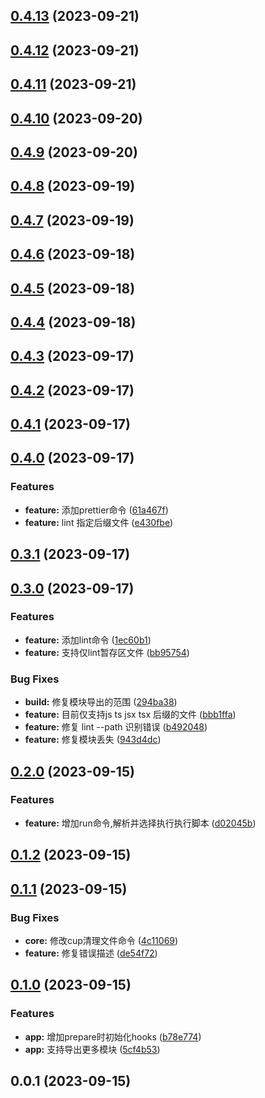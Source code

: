 

## [0.4.13](https://github.com/OSpoon/CodeGenius/compare/0.4.12...0.4.13) (2023-09-21)

## [0.4.12](https://github.com/OSpoon/CodeGenius/compare/0.4.11...0.4.12) (2023-09-21)

## [0.4.11](https://github.com/OSpoon/CodeGenius/compare/0.4.10...0.4.11) (2023-09-21)

## [0.4.10](https://github.com/OSpoon/CodeGenius/compare/0.4.9...0.4.10) (2023-09-20)

## [0.4.9](https://github.com/OSpoon/CodeGenius/compare/0.4.8...0.4.9) (2023-09-20)

## [0.4.8](https://github.com/OSpoon/CodeGenius/compare/0.4.7...0.4.8) (2023-09-19)

## [0.4.7](https://github.com/OSpoon/CodeGenius/compare/0.4.6...0.4.7) (2023-09-19)

## [0.4.6](https://github.com/OSpoon/CodeGenius/compare/0.4.5...0.4.6) (2023-09-18)

## [0.4.5](https://github.com/OSpoon/CodeGenius/compare/0.4.4...0.4.5) (2023-09-18)

## [0.4.4](https://github.com/OSpoon/CodeGenius/compare/0.4.3...0.4.4) (2023-09-18)

## [0.4.3](https://github.com/OSpoon/CodeGenius/compare/0.4.2...0.4.3) (2023-09-17)

## [0.4.2](https://github.com/OSpoon/CodeGenius/compare/0.4.1...0.4.2) (2023-09-17)

## [0.4.1](https://github.com/OSpoon/CodeGenius/compare/0.4.0...0.4.1) (2023-09-17)

## [0.4.0](https://github.com/OSpoon/CodeGenius/compare/0.3.1...0.4.0) (2023-09-17)


### Features

* **feature:** 添加prettier命令 ([61a467f](https://github.com/OSpoon/CodeGenius/commit/61a467ffca86155b028a0f4febeeb73dba28432a))
* **feature:** lint 指定后缀文件 ([e430fbe](https://github.com/OSpoon/CodeGenius/commit/e430fbe8be89950354322549736340be82c21fd2))

## [0.3.1](https://github.com/OSpoon/CodeGenius/compare/0.3.0...0.3.1) (2023-09-17)

## [0.3.0](https://github.com/OSpoon/CodeGenius/compare/0.2.0...0.3.0) (2023-09-17)


### Features

* **feature:** 添加lint命令 ([1ec60b1](https://github.com/OSpoon/CodeGenius/commit/1ec60b18c24557ef5ac09dc53f4784ed9fde3d96))
* **feature:** 支持仅lint暂存区文件 ([bb95754](https://github.com/OSpoon/CodeGenius/commit/bb95754f3a9586946619b70833c8100fa6e3a29d))


### Bug Fixes

* **build:** 修复模块导出的范围 ([294ba38](https://github.com/OSpoon/CodeGenius/commit/294ba3810af9359261864fc348f0c5ab26373595))
* **feature:** 目前仅支持js ts jsx tsx 后缀的文件 ([bbb1ffa](https://github.com/OSpoon/CodeGenius/commit/bbb1ffac0960879a1f3b35792e81285924b57502))
* **feature:** 修复 lint --path 识别错误 ([b492048](https://github.com/OSpoon/CodeGenius/commit/b492048041b1cd6e266682cc2c798bd55e61bd00))
* **feature:** 修复模块丢失 ([943d4dc](https://github.com/OSpoon/CodeGenius/commit/943d4dcad6ffd00321395b14e784a9f8b0650f3d))

## [0.2.0](https://github.com/OSpoon/CodeGenius/compare/0.1.2...0.2.0) (2023-09-15)


### Features

* **feature:**  增加run命令,解析并选择执行执行脚本 ([d02045b](https://github.com/OSpoon/CodeGenius/commit/d02045ba24f56676a00e933732d832555a2e873d))

## [0.1.2](https://github.com/OSpoon/CodeGenius/compare/0.1.1...0.1.2) (2023-09-15)

## [0.1.1](https://github.com/OSpoon/CodeGenius/compare/0.1.0...0.1.1) (2023-09-15)


### Bug Fixes

* **core:** 修改cup清理文件命令 ([4c11069](https://github.com/OSpoon/CodeGenius/commit/4c110695676c3112c4d502a4438387258fdd72bf))
* **feature:** 修复错误描述 ([de54f72](https://github.com/OSpoon/CodeGenius/commit/de54f727a1dd9f3fd268bab8b91e8160cdf3685e))

## [0.1.0](https://github.com/OSpoon/CodeGenius/compare/0.0.1...0.1.0) (2023-09-15)


### Features

* **app:** 增加prepare时初始化hooks ([b78e774](https://github.com/OSpoon/CodeGenius/commit/b78e774552d15af2a05eeccf705e85ee2185e7b8))
* **app:** 支持导出更多模块 ([5cf4b53](https://github.com/OSpoon/CodeGenius/commit/5cf4b5358f945ab4db260abc8394eacbd71d839b))

## 0.0.1 (2023-09-15)